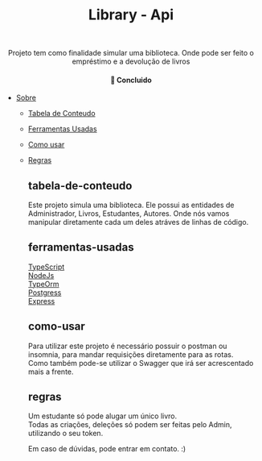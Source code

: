 <h1 align="center"> Library - Api </h1>
<br/>

<p align="center">Projeto tem como finalidade simular uma biblioteca. Onde pode ser feito o empréstimo e a devolução de livros</p>
<h4 align="center"> 
	 🚀 Concluido  
</h4>


* [Sobre](#Sobre)
   * [Tabela de Conteudo](#tabela-de-conteudo)
   * [Ferramentas Usadas](#ferrramentas-usadas)
   * [Como usar](#como-usar)
   * [Regras](#regras)
      
      
      
      ## tabela-de-conteudo
       Este projeto simula uma biblioteca. Ele possui as entidades de Administrador, Livros, Estudantes, Autores. Onde nós vamos manipular diretamente cada um deles atráves de linhas de código.
      
      ## ferramentas-usadas
       [TypeScript](https://www.typescriptlang.org/) </br>
       [NodeJs](https://nodejs.org/en/) </br>
       [TypeOrm](https://typeorm.io/) </br>
       [Postgress](https://www.postgresql.org/) </br>
       [Express](https://expressjs.com/pt-br/) </br>
       
       
      ## como-usar
       Para utilizar este projeto é necessário possuir o postman ou insomnia, para mandar requisições diretamente para as rotas.<br/>
       Como também pode-se utilizar o Swagger que irá ser acrescentado mais a frente.
       
      ## regras
        Um estudante só pode alugar um único livro.<br/>
        Todas as criações, deleções só podem ser feitas pelo Admin, utilizando o seu token.<br/>
       
        
        Em caso de dúvidas, pode entrar em contato. :)
      

